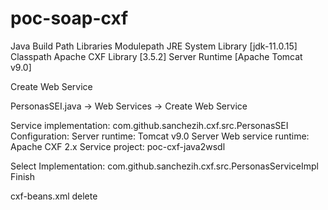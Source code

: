 # poc-soap-cxf

Java Build Path
    Libraries
        Modulepath
            JRE System Library [jdk-11.0.15]
        Classpath
            Apache CXF Library [3.5.2]
            Server Runtime [Apache Tomcat v9.0]


Create Web Service

PersonasSEI.java -> Web Services -> Create Web Service

Service implementation: com.github.sanchezih.cxf.src.PersonasSEI
Configuration:
    Server runtime: Tomcat v9.0 Server
    Web service runtime: Apache CXF 2.x
    Service project: poc-cxf-java2wsdl

Select Implementation: com.github.sanchezih.cxf.src.PersonasServiceImpl
Finish

cxf-beans.xml
delete  <import resource="classpath:META-INF/cxf/cxf-extension-soap.xml" />
